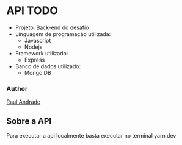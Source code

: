 # API TODO

* Projeto: Back-end do desafio 
* Linguagem de programação utilizada: 
  * Javascript
  * Nodejs
* Framework utilizado:
  * Express
* Banco de dados utilizado:
  * Mongo DB
  
 ### Author
[Raul Andrade](https://github.com/andraderaul)

## Sobre a API
Para executar a api localmente basta executar no terminal yarn dev
